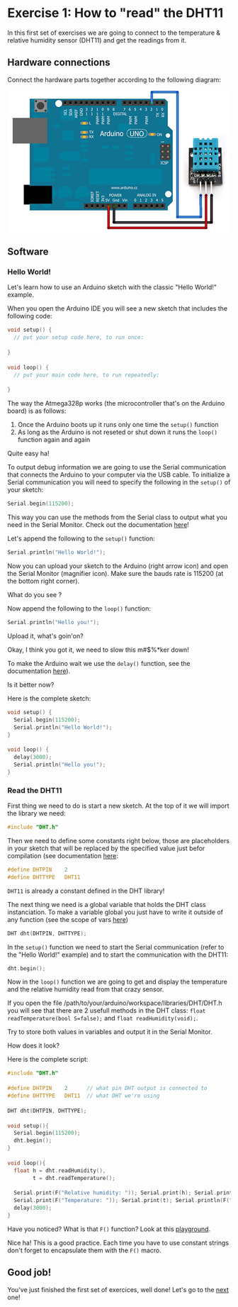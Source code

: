 # Exercise 1: How to "read" the DHT11

In this first set of exercises we are going to connect to the temperature & relative humidity sensor (DHT11) and get the readings from it.

## Hardware connections

Connect the hardware parts together according to the following diagram:

![DHT11](../img/dht11_arduino.jpg)

## Software

### Hello World!

Let's learn how to use an Arduino sketch with the classic "Hello World!" example.

When you open the Arduino IDE you will see a new sketch that includes the following code:

```c
void setup() {
  // put your setup code here, to run once:

}

void loop() {
  // put your main code here, to run repeatedly:

}
```

The way the Atmega328p works (the microcontroller that's on the Arduino board) is as follows:

1. Once the Arduino boots up it runs only one time the `setup()` function
2. As long as the Arduino is not reseted or shut down it runs the `loop()` function again and again

Quite easy ha!

To output debug information we are going to use the Serial communication that connects the Arduino to your computer via the USB cable. To initialize a Serial communication you will need to specify the following in the `setup()` of your sketch:

```c
Serial.begin(115200);
```

This way you can use the methods from the Serial class to output what you need in the Serial Monitor. Check out the documentation [here](https://www.arduino.cc/en/Reference/Serial "here")!

Let's append the following to the `setup()` function:

```c
Serial.println("Hello World!");
```

Now you can upload your sketch to the Arduino (right arrow icon) and open the Serial Monitor (magnifier icon). Make sure the bauds rate is 115200 (at the bottom right corner).

What do you see ?

Now append the following to the `loop()` function:

```c
Serial.println("Hello you!");
```

Upload it, what's goin'on?

Okay, I think you got it, we need to slow this m#$%*ker down!

To make the Arduino wait we use the `delay()` function, see the documentation [here](https://www.arduino.cc/en/Reference/Delay "here")).

Is it better now?

Here is the complete sketch:

```c
void setup() {
  Serial.begin(115200);
  Serial.println("Hello World!");
}

void loop() {
  delay(3000);
  Serial.println("Hello you!");
}
```

### Read the DHT11

First thing we need to do is start a new sketch.
At the top of it we will import the library we need:

```c
#include "DHT.h"
```

Then we need to define some constants right below, those are placeholders in your sketch that will be replaced by the specified value just befor compilation (see documentation [here](https://www.arduino.cc/en/Reference/Define "here"):

```c
#define DHTPIN    2
#define DHTTYPE   DHT11
```

`DHT11` is already a constant defined in the DHT library!

The next thing we need is a global variable that holds the DHT class instanciation. To make a variable global you just have to write it outside of any function (see the scope of vars [here](https://www.arduino.cc/en/Reference/Scope "here"))

```c
DHT dht(DHTPIN, DHTTYPE);
```

In the `setup()` function we need to start the Serial communication (refer to the "Hello World!" example) and to start the communication with the DHT11:

```c
dht.begin();
```

Now in the `loop()` function we are going to get and display the temperature and the relative humidity read from that crazy sensor.

If you open the file /path/to/your/arduino/workspace/libraries/DHT/DHT.h you will see that there are 2 usefull methods in the DHT class: `float readTemperature(bool S=false);` and `float readHumidity(void);`.

Try to store both values in variables and output it in the Serial Monitor.

How does it look?

Here is the complete script:

```c
#include "DHT.h"

#define DHTPIN    2      // what pin DHT output is connected to
#define DHTTYPE   DHT11  // what DHT we're using

DHT dht(DHTPIN, DHTTYPE);

void setup(){
  Serial.begin(115200);
  dht.begin();
}

void loop(){
  float h = dht.readHumidity(),
        t = dht.readTemperature();
  
  Serial.print(F("Relative humidity: ")); Serial.print(h); Serial.println(F("%RH"));
  Serial.print(F("Temperature: ")); Serial.print(t); Serial.println(F("°C"));
  delay(3000);
}
```

Have you noticed? What is that `F()` function? Look at this [playground](http://playground.arduino.cc/Learning/Memory "playground").

Nice ha! This is a good practice. Each time you have to use constant strings don't forget to encapsulate them with the `F()` macro.

## Good job!

You've just finished the first set of exercices, well done! Let's go to the [next](exercise_02.md "next") one!